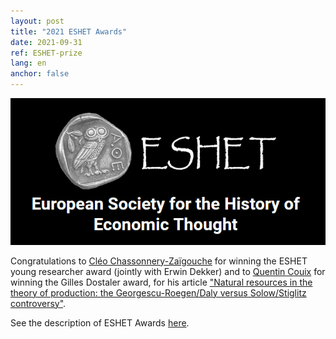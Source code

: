 ```yaml
---
layout: post
title: "2021 ESHET Awards"
date: 2021-09-31
ref: ESHET-prize
lang: en
anchor: false
---
```



<img src="/assets/img/posts/logo_eshet.png" alt="ESHET">

<br>

Congratulations to [Cléo Chassonnery-Zaïgouche](/en/cleo-cz) for winning the ESHET young researcher award (jointly with Erwin Dekker) and to [Quentin Couix](/en/quentin-couix) for winning the Gilles Dostaler award, for his article ["Natural resources in the theory of production: the Georgescu-Roegen/Daly versus Solow/Stiglitz controversy"](https://www.tandfonline.com/doi/abs/10.1080/09672567.2019.1679210?journalCode=rejh20).

See the description of ESHET Awards  [here](https://www.eshet.net/academic-awards/).
